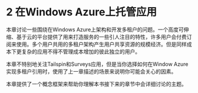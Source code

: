 # 2 在Windows Azure上托管应用

本章讨论一些围绕在Windows Azure上架构和开发多租户的问题。一个高度可伸缩、基于云的平台提供了用来打造服务的一些引人注目的特性，许多用户会付费订阅来使用。多个用户共用的多租户架构产生用户共享资源的规模经济。但是同样成本下更复杂的应用不得不管理成本增加的彼此独立的用户。

本章不特别地关注Tailspin和Surveys应用，但是当你选择如何在Window Azure实现多租户引用时，使用了上一章描述的场景来说明你可能会关心的因素。

本章提供了一个概念框架来帮助你理解本书接下来的章节中会详细讨论的主题。
